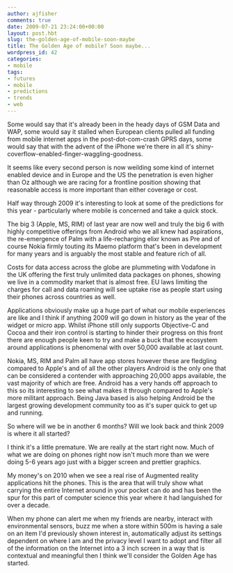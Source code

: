 ```yaml
---
author: ajfisher
comments: true
date: 2009-07-21 23:24:00+00:00
layout: post.hbt
slug: the-golden-age-of-mobile-soon-maybe
title: The Golden Age of mobile? Soon maybe...
wordpress_id: 42
categories:
- mobile
tags:
- futures
- mobile
- predictions
- trends
- web
---
```


Some would say that it's already been in the heady days of GSM Data and WAP, some would say it stalled when European clients pulled all funding from mobile internet apps in the post-dot-com-crash GPRS days, some would say that with the advent of the iPhone we're there in all it's shiny-coverflow-enabled-finger-waggling-goodness.

It seems like every second person is now weilding some kind of internet enabled device and in Europe and the US the penetration is even higher than Oz although we are racing for a frontline position showing that reasonable access is more important than either coverage or cost.

Half way through 2009 it's interesting to look at some of the predictions for this year - particularly where mobile is concerned and take a quick stock.

The big 3 (Apple, MS, RIM) of last year are now well and truly the big 6 with highly competitive offerings from Android who we all knew had aspirations, the re-emergence of Palm with a life-recharging elixr known as Pre and of course Nokia firmly touting its Maemo platform that's been in development for many years and is arguably the most stable and feature rich of all.

Costs for data access across the globe are plummeting with Vodafone in the UK offering the first truly unlimited data packages on phones, showing we live in a commodity market that is almost free. EU laws limiting the charges for call and data roaming will see uptake rise as people start using their phones across countries as well.

Applications obviously make up a huge part of what our mobile experiences are like and I think if anything 2009 will go down in history as the year of the widget or micro app. Whilst iPhone still only supports Objective-C and Cocoa and their iron control is starting to hinder their progress on this front there are enough people keen to try and make a buck that the ecosystem around applications is phenomenal with over 50,000 available at last count.

Nokia, MS, RIM and Palm all have app stores however these are fledgling compared to Apple's and of all the other players Android is the only one that can be considered a contender with approaching 20,000 apps available, the vast majority of which are free. Android has a very hands off approach to this so its interesting to see what makes it through compared to Apple's more militant approach. Being Java based is also helping Android be the largest growing development community too as it's super quick to get up and running.

So where will we be in another 6 months? Will we look back and think 2009 is where it all started?

I think it's a little premature. We are really at the start right now. Much of what we are doing on phones right now isn't much more than we were doing 5-6 years ago just with a bigger screen and prettier graphics.

My money's on 2010 when we see a real rise of Augmented reality applications hit the phones. This is the area that will truly show what carrying the entire Internet around in your pocket can do and has been the spur for this part of computer science this year where it had languished for over a decade.

When my phone can alert me when my friends are nearby, interact with environmental sensors, buzz me when a store within 500m is having a sale on an item I'd previously shown interest in, automatically adjust its settings dependent on where I am and the privacy level I want to adopt and filter all of the information on the Internet into a 3 inch screen in a way that is contextual and meaningful then I think we'll consider the Golden Age has started.
